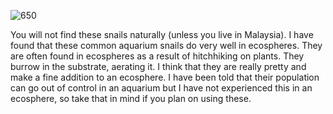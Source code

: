 ![650](5f124ace2bab77b05f42dcbcd6772181.png)

You will not find these snails naturally (unless you live in Malaysia). I have found that these common aquarium snails do very well in ecospheres. They are often found in ecospheres as a result of hitchhiking on plants. They burrow in the substrate, aerating it. I think that they are really pretty and make a fine addition to an ecosphere. I have been told that their population can go out of control in an aquarium but I have not experienced this in an ecosphere, so take that in mind if you plan on using these.